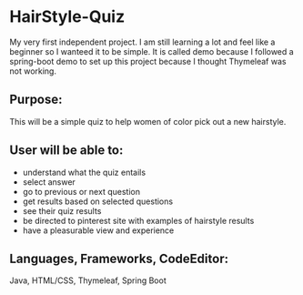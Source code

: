 # HairStyle-Quiz

My very first independent project. I am still learning a lot and feel like a beginner so I wanteed it to be simple. It is called demo because I followed a spring-boot demo to set up this project because I thought Thymeleaf was not working.

## Purpose: ##
  
  This will be a simple quiz to help women of color pick out a new hairstyle.

## User will be able to: ##

- understand what the quiz entails
- select answer
- go to previous or next question
- get results based on selected questions
- see their quiz results 
- be directed to pinterest site with examples of hairstyle results
- have a pleasurable view and experience

## Languages, Frameworks, CodeEditor: ##

Java, HTML/CSS, Thymeleaf, Spring Boot
